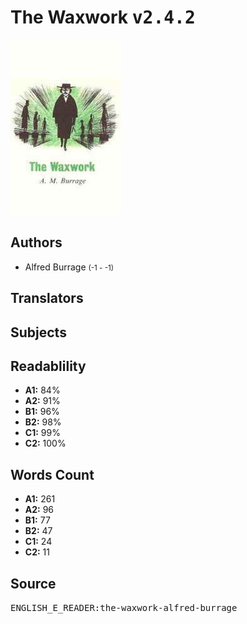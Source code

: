 # The Waxwork <kbd>v2.4.2</kbd>

![](./cover.medium.jpg "")

## Authors


 - Alfred Burrage <small>(-1 - -1)</small>

## Translators



## Subjects



## Readablility


 - **A1:** 84%
 - **A2:** 91%
 - **B1:** 96%
 - **B2:** 98%
 - **C1:** 99%
 - **C2:** 100%

## Words Count


 - **A1:** 261
 - **A2:** 96
 - **B1:** 77
 - **B2:** 47
 - **C1:** 24
 - **C2:** 11

## Source


<kbd>ENGLISH_E_READER:the-waxwork-alfred-burrage</kbd>
